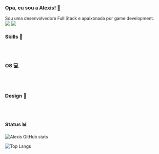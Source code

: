 ### Opa, eu sou a Alexis! 👻

Sou uma desenvolvedora Full Stack e apaixonada por game development.<br>
 <a href="https://www.instagram.com/lawalexyz/" target="_blank"><img src="https://img.shields.io/badge/-Instagram-%23E4405F?style=for-the-badge&logo=instagram&logoColor=white" target="_blank"></a>
 <a href="https://www.linkedin.com/in/alexis-moreira-95b6b3290/" target="_blank"><img src="https://img.shields.io/badge/-LinkedIn-%230077B5?style=for-the-badge&logo=linkedin&logoColor=white" target="_blank"></a>

### Skills 👾
<div style="display: inline_block"><br/>

<img align="center"  alt="" src="https://img.shields.io/badge/Python-3776AB?style=for-the-badge&logo=python&logoColor=white"/>
<img align="center"  alt="" src="https://img.shields.io/badge/C%23-239120?style=for-the-badge&logo=c-sharp&logoColor=white"/>
<img align="center"  alt="" src="https://img.shields.io/badge/Java-ED8B00?style=for-the-badge&logo=openjdk&logoColor=white" />
<img align="center"  alt="" src="https://img.shields.io/badge/Unity-100000?style=for-the-badge&logo=unity&logoColor=white" /> 
<img align="center"  alt="" src="https://img.shields.io/badge/MySQL-00000F?style=for-the-badge&logo=mysql&logoColor=white" /> 
<img align="center"  alt="" src="https://img.shields.io/badge/HTML5-E34F26?style=for-the-badge&logo=html5&logoColor=white" /> 
<img align="center"  alt="" src="https://img.shields.io/badge/CSS3-1572B6?style=for-the-badge&logo=css3&logoColor=white" /> 
<img align="center"  alt="" src="https://img.shields.io/badge/JavaScript-323330?style=for-the-badge&logo=javascript&logoColor=F7DF1E" />


</div>

### OS 💻

<div style="display: inline_block"><br/>
<img align="center"  alt="" src="https://img.shields.io/badge/Kali_Linux-557C94?style=for-the-badge&logo=kali-linux&logoColor=white" /> 
<img align="center"  alt="" src="https://img.shields.io/badge/Windows-0078D6?style=for-the-badge&logo=windows&logoColor=white" /> 
<img align="center"  alt="" src="https://img.shields.io/badge/Ubuntu-E95420?style=for-the-badge&logo=ubuntu&logoColor=white" /> 
<img align="center"  alt="" src="https://img.shields.io/badge/Arch_Linux-1793D1?style=for-the-badge&logo=arch-linux&logoColor=white" /> 

</div>

### Design 🎨
<div style="display: inline_block"><br/>
  
<img align="center"  alt="" src="https://aleen42.github.io/badges/src/photoshop.svg"/>
<img align="center"  alt="" src="https://aleen42.github.io/badges/src/after_effects.svg"/>
<img align="center"  alt="" src="https://aleen42.github.io/badges/src/premiere.svg"/> 

</div>

<div>

### Status 📊

![Alexis GitHub stats](https://github-readme-stats.vercel.app/api?username=alexis-exe&show_icons=true&theme=dark)

![Top Langs](https://github-readme-stats.vercel.app/api/top-langs/?username=alexis-exe&hide_progress=false)


</div>
